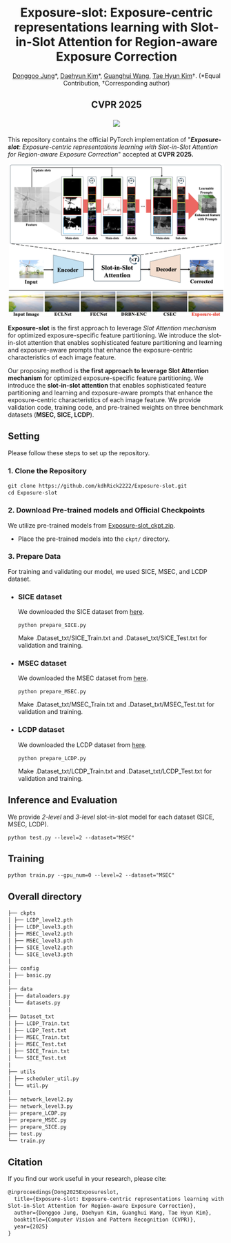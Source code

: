 <p align="center">
  <h1 align="center">Exposure-slot: Exposure-centric representations learning with Slot-in-Slot Attention for Region-aware Exposure Correction</h1>
  
  <p align="center">
    <a href="https://github.com/dgjung0220">Donggoo Jung</a>*, 
    <a href="https://github.com/kdhRick2222">Daehyun Kim</a>*, 
    <a href="https://scholar.google.com/citations?hl=ko&user=I_5aoAwAAAAJ">Guanghui Wang</a>,
    <a href="https://sites.google.com/view/lliger9/">Tae Hyun Kim</a>†.
     (*Equal Contribution, †Corresponding author)
  </p>
  <h2 align="center">CVPR 2025</h2>

  <h3 align="center">
    <a href="https://github.com/kdhRick2222/Exposure-slot/" target='_blank'><img src="https://img.shields.io/badge/🐳-Project%20Page-blue"></a>
<!--     <a href="https://www.arxiv.org/pdf/2407.16125" target='_blank'><img src="https://img.shields.io/badge/arXiv-2407.16125-b31b1b.svg"></a> -->
  </h3>

</p>

This repository contains the official PyTorch implementation of "**_Exposure-slot_**: *Exposure-centric representations learning with Slot-in-Slot Attention for Region-aware Exposure Correction*" accepted at **CVPR 2025.**


<div align="center">
  <img src="images/concept_figure.png" width="500px" />
</div>


**Exposure-slot** is the first approach to leverage *Slot Attention mechanism* for optimized exposure-specific feature partitioning. We introduce the slot-in-slot attention that enables sophisticated feature partitioning and learning and exposure-aware prompts that enhance the exposure-centric characteristics of each image feature. 


Our proposing method is **the first approach to leverage Slot Attention mechanism** for optimized exposure-specific feature partitioning. We introduce the **slot-in-slot attention** that enables sophisticated feature partitioning and learning and exposure-aware prompts that enhance the exposure-centric characteristics of each image feature. We provide validation code, training code, and pre-trained weights on three benchmark datasets (**MSEC, SICE, LCDP**).

## Setting

Please follow these steps to set up the repository.

### 1. Clone the Repository

```
git clone https://github.com/kdhRick2222/Exposure-slot.git
cd Exposure-slot
```

### 2. Download Pre-trained models and Official Checkpoints

We utilize pre-trained models from [Exposure-slot_ckpt.zip](https://1drv.ms/u/c/1acaeb9b8ad3b4e8/ESoJibo6AeBNpjmZjVYWBqcB7Chlw8_Wdtw0bmz9jkZxsg?e=GTbKrU).

- Place the pre-trained models into the `ckpt/` directory.

### 3. Prepare Data

For training and validating our model, we used SICE, MSEC, and LCDP dataset.

- ### SICE dataset

  We downloaded the SICE dataset from [here](https://github.com/csjcai/SICE). 
  ```
  python prepare_SICE.py
  ```
  Make .Dataset_txt/SICE_Train.txt and .Dataset_txt/SICE_Test.txt for validation and training.

- ### MSEC dataset

  We downloaded the MSEC dataset from [here](https://github.com/mahmoudnafifi/Exposure_Correction).
  ```
  python prepare_MSEC.py
  ```
  Make .Dataset_txt/MSEC_Train.txt and .Dataset_txt/MSEC_Test.txt for validation and training.
  
- ### LCDP dataset

  We downloaded the LCDP dataset from [here](https://github.com/onpix/LCDPNet).
  ```
  python prepare_LCDP.py
  ```
  Make .Dataset_txt/LCDP_Train.txt and .Dataset_txt/LCDP_Test.txt for validation and training.


## Inference and Evaluation
We provide *2-level* and *3-level* slot-in-slot model for each dataset (SICE, MSEC, LCDP).
  ```
  python test.py --level=2 --dataset="MSEC"
  ```

## Training
  ```
  python train.py --gpu_num=0 --level=2 --dataset="MSEC"
  ```

## Overall directory

```
├── ckpts
│ ├── LCDP_level2.pth
│ ├── LCDP_level3.pth
│ ├── MSEC_level2.pth
│ ├── MSEC_level3.pth
│ ├── SICE_level2.pth
│ └── SICE_level3.pth
│
├── config
│ ├── basic.py
│
├── data
│ ├── dataloaders.py
│ └── datasets.py
|
├── Dataset_txt
│ ├── LCDP_Train.txt
│ ├── LCDP_Test.txt
│ ├── MSEC_Train.txt
│ ├── MSEC_Test.txt
│ ├── SICE_Train.txt
│ └── SICE_Test.txt
|
├── utils
│ ├── scheduler_util.py
│ └── util.py
|
├── network_level2.py
├── network_level3.py
├── prepare_LCDP.py
├── prepare_MSEC.py
├── prepare_SICE.py
├── test.py
└── train.py
```

## Citation
If you find our work useful in your research, please cite:

```
@inproceedings{Dong2025Exposureslot,
  title={Exposure-slot: Exposure-centric representations learning with Slot-in-Slot Attention for Region-aware Exposure Correction},
  author={Donggoo Jung, Daehyun Kim, Guanghui Wang, Tae Hyun Kim},
  booktitle={Computer Vision and Pattern Recognition (CVPR)},
  year={2025}
}
```
